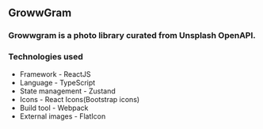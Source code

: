 ## GrowwGram


### Growwgram is a photo library curated from Unsplash OpenAPI.


### Technologies used
<ul>
<li>Framework - ReactJS</li>
<li>Language - TypeScript</li>
<li>State management - Zustand</li>
<li>Icons - React Icons(Bootstrap icons)</li>
<li>Build tool - Webpack</li>
<li>External images - FlatIcon</li>
</ul>